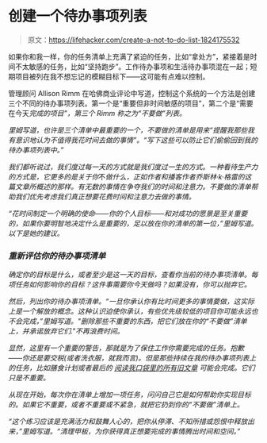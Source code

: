 # 创建一个待办事项列表

> 原文：<https://lifehacker.com/create-a-not-to-do-list-1824175532>



如果你和我一样，你的任务清单上充满了紧迫的任务，比如“拿处方”，紧接着是时间不太敏感的任务，比如“坚持跑步”。工作待办事项和生活待办事项混在一起；短期项目被列在我不想忘记的模糊目标下——这可能有点难以控制。

管理顾问 Allison Rimm 在哈佛商业评论中写道，控制这个系统的一个方法是创建三个不同的待办事项列表。第一个是“重要但非时间敏感的项目”，第二个是“需要在今天*完成的项目”，第三个 Rimm 称之为“不要做”列表。*

*里姆写道，也许是三个清单中最重要的一个，不要做的清单是用来“提醒我那些我有意识地认为不值得我花时间去做的事情”。“写下这些可以防止它们偷偷回到我的待办事项列表中。”*

*我们都听说过，我们度过每一天的方式就是我们度过一生的方式。一种看待生产力的方式是，它更多的是关于你*不*做什么，正如作者和播客作者乔斯林·k·格雷的这篇文章所概述的那样。有无数的事情在争夺我们的时间和注意力。不要做的清单帮助我们优先考虑我们真正想要花费时间和注意力去做的事情。*

*“花时间制定一个明确的使命——你的个人目标——和对成功的愿景是至关重要的，如果你要明智地决定什么是重要的，足以放在你的清单的第一位，”里姆写道。以下是她的建议。*

### *重新评估你的待办事项清单*

*确定你的目标是什么，或者至少是这一天的目标，查看你当前的待办事项清单。每项任务如何影响你的目标？这件事需要你今天做吗？如果没有，你可以抛弃它。*

*然后，列出你的待办事项清单。“一旦你承认你有比时间更多的事情要做，这实际上是一个解放的概念。这种认识迫使你承认，有些优先级较低的项目你可能永远也不会完成，”里姆写道。"删除那些不重要的东西，把它们放在你的“不要做”清单上，并承诺放弃它们."不再浪费时间。*

*显然，这里有一个重要的警告，那就是为了保住工作你需要完成的任务。抱歉——你还是要交税(或者洗衣服，就我而言)。但是那些持续在我的待办事项列表上的任务，比如膳食计划或者最后的 [阅读我口袋里的所有旧文章](https://lifehacker.com/clean-out-your-instapaper-reading-list-today-1821703712) 可能会完成。它们只是不重要。*

*从现在开始，每次你在清单上增加一项任务，问问自己它是如何帮助你实现目标的。如果它不重要，或者不重要或不紧急，就把它扔到你的“不要做”清单上。*

*“这个练习应该是充满活力和鼓舞人心的，把你从停滞、不知所措或怨恨中释放出来，”里姆写道。“清理甲板，为你获得真正想要完成的事情腾出时间和空间。”*